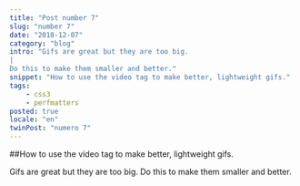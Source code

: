 ```yaml
---
title: "Post number 7"
slug: "number 7"
date: "2018-12-07"
category: "blog"
intro: "Gifs are great but they are too big.
|
Do this to make them smaller and better."
snippet: "How to use the video tag to make better, lightweight gifs."
tags:
    - css3
    - perfmatters
posted: true
locale: "en"
twinPost: "numero 7"
---
```


##How to use the video tag to make better, lightweight gifs.

Gifs are great but they are too big. Do this to make them smaller and better.